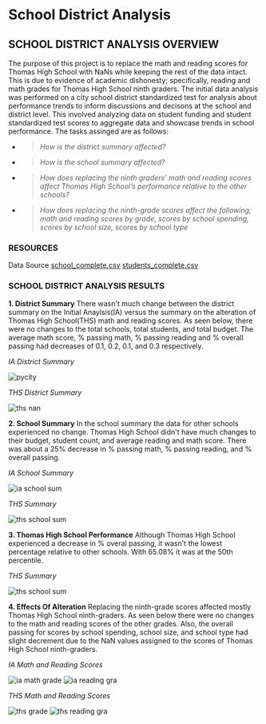 # School District Analysis

## SCHOOL DISTRICT ANALYSIS OVERVIEW

The purpose of this project is to replace the math and reading scores for Thomas High School with NaNs while keeping the rest of the data intact. This is due to evidence of academic dishonesty; specifically, reading and math grades for Thomas High School ninth graders. The initial data analysis was performed on a city school district standardized test for analysis about performance trends to inform discussions and decisons at the school and district level. This involved analyzing data on student funding and student standardized test scores to aggregate data and showcase trends in school performance. The tasks assinged are as follows:

* >*How is the district summary affected?*
* >*How is the school summary affected?*
* >*How does replacing the ninth graders’ math and reading scores affect Thomas High School’s performance relative to the other schools?*
* >*How does replacing the ninth-grade scores affect the following; math and reading scores by grade, scores by school spending, scores by school size, scores by school type*
               
                
### RESOURCES
Data Source [school_complete.csv](https://github.com/Kwas45/School_District_Analysis/tree/main/Resources)
            [students_complete.csv](https://github.com/Kwas45/School_District_Analysis/tree/main/Resources)
 

### SCHOOL DISTRICT ANALYSIS RESULTS

**1. District Summary**
There wasn't much change between the district summary on the Initial Anaylsis(IA) versus the summary on the alteration of Thomas High School(THS) math and reading scores. As seen below, there were no changes to the total schools, total students, and total budget. The average math score, % passing math, % passing reading and % overall passing had decreases of 0.1, 0.2, 0.1, and 0.3 respectively. 

*IA District Summary*

![pycity](https://user-images.githubusercontent.com/102786356/167341870-cd2874ce-43e0-445f-a8d6-4d3910845c69.png)

*THS District Summary*

![ths nan](https://user-images.githubusercontent.com/102786356/167341904-ac3db7a7-504d-48ad-be09-7c3139b847ad.png)




**2. School Summary**
In the school summary the data for other schools experienced no change. Thomas High School didn't have much changes to their budget, student count, and average reading and math score. There was about a 25% decrease in % passing math, % passing reading, and % overall passing. 

*IA School Summary*

![ia school sum](https://user-images.githubusercontent.com/102786356/167344780-d7f8082b-be08-496f-94f3-908225a608bd.png)

*THS Summary*

![ths school sum](https://user-images.githubusercontent.com/102786356/167344836-cee3313b-7951-4e43-9195-e98b82225a16.png)


 

**3. Thomas High School Performance**
Although Thomas High School experienced a decrease in % overal passing, it wasn't the lowest percentage relative to other schools. With 65.08% it was at the 50th percentile. 

*THS Summary*

![ths school sum](https://user-images.githubusercontent.com/102786356/167344836-cee3313b-7951-4e43-9195-e98b82225a16.png)


**4. Effects Of Alteration**
Replacing the ninth-grade scores affected mostly Thomas High School ninth-graders. As seen below there were no changes to the math and reading scores of the other grades. Also, the overall passing for scores by school spending, school size, and school type had slight decrement due to the NaN values assigned to the scores of Thomas High School ninth-graders. 

*IA Math and Reading Scores*

![ia math grade](https://user-images.githubusercontent.com/102786356/167349146-407a9859-62bd-4e8a-a440-78d531bb83a5.png)
![ia reading gra](https://user-images.githubusercontent.com/102786356/167349114-47eb3695-aae5-4729-809f-10177c288577.png)

*THS Math and Reading Scores*

![ths grade](https://user-images.githubusercontent.com/102786356/167349298-2b591430-c4fa-4974-b1f3-c59aba2dcb2b.png)
![ths reading gra](https://user-images.githubusercontent.com/102786356/167349309-63816b7e-f81d-4b5b-b168-5a5cbb78fcff.png)


